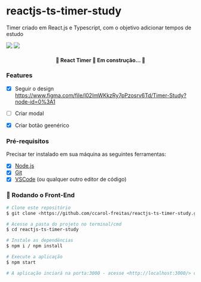 # reactjs-ts-timer-study
<p>Timer criado em React.js e Typescript, com o objetivo adicionar tempos de estudo </p>

<div>
	<img src="https://img.shields.io/badge/React-20232A?style=for-the-badge&logo=react&logoColor=61DAFB" />
	<img src="https://img.shields.io/badge/TypeScript-007ACC?style=for-the-badge&logo=typescript&logoColor=white" />
</div>

<h4 align="center"> 
	🚧  React Timer 🚀 Em construção...  🚧
</h4>


### Features

- [x] Seguir o design https://www.figma.com/file/l02ImWKkzRy7pPzosrv6Td/Timer-Study?node-id=0%3A1
- [ ] Criar modal
- [X] Criar botão geenérico


### Pré-requisitos
<p>Precisar ter instalado em sua máquina as seguintes ferramentas:</p>

- [x] [Node.js](https://nodejs.org/en/)
- [x] [Git](https://git-scm.com)
- [x] [VSCode](https://code.visualstudio.com/) (ou qualquer outro editor de código)

### 🎲 Rodando o Front-End

```bash
# Clone este repositório
$ git clone <https://github.com/ccarol-freitas/reactjs-ts-timer-study.git>

# Acesse a pasta do projeto no terminal/cmd
$ cd reactjs-ts-timer-study

# Instale as dependências
$ npm i / npm install

# Execute a aplicação 
$ npm start

# A aplicação inciará na porta:3000 - acesse <http://localhost:3000/> ou na que estiver disponivel em seu computador
```

